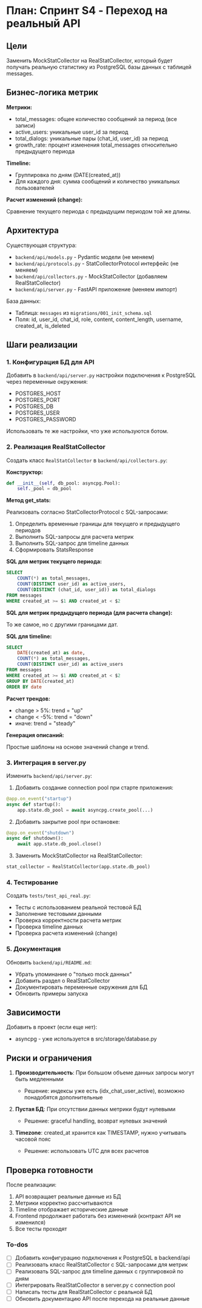 <!-- 4b3d5432-faa1-464f-ac5c-6d7f56cb5258 b687fd0e-e719-424c-9b60-aa6cfac40566 -->
# План: Спринт S4 - Переход на реальный API

## Цели

Заменить MockStatCollector на RealStatCollector, который будет получать реальную статистику из PostgreSQL базы данных с таблицей messages.

## Бизнес-логика метрик

**Метрики:**

- total_messages: общее количество сообщений за период (все записи)
- active_users: уникальные user_id за период
- total_dialogs: уникальные пары (chat_id, user_id) за период
- growth_rate: процент изменения total_messages относительно предыдущего периода

**Timeline:**

- Группировка по дням (DATE(created_at))
- Для каждого дня: сумма сообщений и количество уникальных пользователей

**Расчет изменений (change):**

Сравнение текущего периода с предыдущим периодом той же длины.

## Архитектура

Существующая структура:

- `backend/api/models.py` - Pydantic модели (не меняем)
- `backend/api/protocols.py` - StatCollectorProtocol интерфейс (не меняем)
- `backend/api/collectors.py` - MockStatCollector (добавляем RealStatCollector)
- `backend/api/server.py` - FastAPI приложение (меняем импорт)

База данных:

- Таблица: `messages` из `migrations/001_init_schema.sql`
- Поля: id, user_id, chat_id, role, content, content_length, username, created_at, is_deleted

## Шаги реализации

### 1. Конфигурация БД для API

Добавить в `backend/api/server.py` настройки подключения к PostgreSQL через переменные окружения:

- POSTGRES_HOST
- POSTGRES_PORT
- POSTGRES_DB
- POSTGRES_USER
- POSTGRES_PASSWORD

Использовать те же настройки, что уже используются ботом.

### 2. Реализация RealStatCollector

Создать класс `RealStatCollector` в `backend/api/collectors.py`:

**Конструктор:**

```python
def __init__(self, db_pool: asyncpg.Pool):
    self._pool = db_pool
```

**Метод get_stats:**

Реализовать согласно StatCollectorProtocol с SQL-запросами:

1. Определить временные границы для текущего и предыдущего периодов
2. Выполнить SQL-запросы для расчета метрик
3. Выполнить SQL-запрос для timeline данных
4. Сформировать StatsResponse

**SQL для метрик текущего периода:**

```sql
SELECT 
    COUNT(*) as total_messages,
    COUNT(DISTINCT user_id) as active_users,
    COUNT(DISTINCT (chat_id, user_id)) as total_dialogs
FROM messages
WHERE created_at >= $1 AND created_at < $2
```

**SQL для метрик предыдущего периода (для расчета change):**

То же самое, но с другими границами дат.

**SQL для timeline:**

```sql
SELECT 
    DATE(created_at) as date,
    COUNT(*) as total_messages,
    COUNT(DISTINCT user_id) as active_users
FROM messages
WHERE created_at >= $1 AND created_at < $2
GROUP BY DATE(created_at)
ORDER BY date
```

**Расчет трендов:**

- change > 5%: trend = "up"
- change < -5%: trend = "down"
- иначе: trend = "steady"

**Генерация описаний:**

Простые шаблоны на основе значений change и trend.

### 3. Интеграция в server.py

Изменить `backend/api/server.py`:

1. Добавить создание connection pool при старте приложения:
```python
@app.on_event("startup")
async def startup():
    app.state.db_pool = await asyncpg.create_pool(...)
```

2. Добавить закрытие pool при остановке:
```python
@app.on_event("shutdown")
async def shutdown():
    await app.state.db_pool.close()
```

3. Заменить MockStatCollector на RealStatCollector:
```python
stat_collector = RealStatCollector(app.state.db_pool)
```


### 4. Тестирование

Создать `tests/test_api_real.py`:

- Тесты с использованием реальной тестовой БД
- Заполнение тестовыми данными
- Проверка корректности расчета метрик
- Проверка timeline данных
- Проверка расчета изменений (change)

### 5. Документация

Обновить `backend/api/README.md`:

- Убрать упоминание о "только mock данных"
- Добавить раздел о RealStatCollector
- Документировать переменные окружения для БД
- Обновить примеры запуска

## Зависимости

Добавить в проект (если еще нет):

- asyncpg - уже используется в src/storage/database.py

## Риски и ограничения

1. **Производительность**: При большом объеме данных запросы могут быть медленными

   - Решение: индексы уже есть (idx_chat_user_active), возможно понадобятся дополнительные

2. **Пустая БД**: При отсутствии данных метрики будут нулевыми

   - Решение: graceful handling, возврат нулевых значений

3. **Timezone**: created_at хранится как TIMESTAMP, нужно учитывать часовой пояс

   - Решение: использовать UTC для всех расчетов

## Проверка готовности

После реализации:

1. API возвращает реальные данные из БД
2. Метрики корректно рассчитываются
3. Timeline отображает исторические данные
4. Frontend продолжает работать без изменений (контракт API не изменился)
5. Все тесты проходят

### To-dos

- [ ] Добавить конфигурацию подключения к PostgreSQL в backend/api
- [ ] Реализовать класс RealStatCollector с SQL-запросами для метрик
- [ ] Реализовать SQL-запрос для timeline данных с группировкой по дням
- [ ] Интегрировать RealStatCollector в server.py с connection pool
- [ ] Написать тесты для RealStatCollector с реальной БД
- [ ] Обновить документацию API после перехода на реальные данные